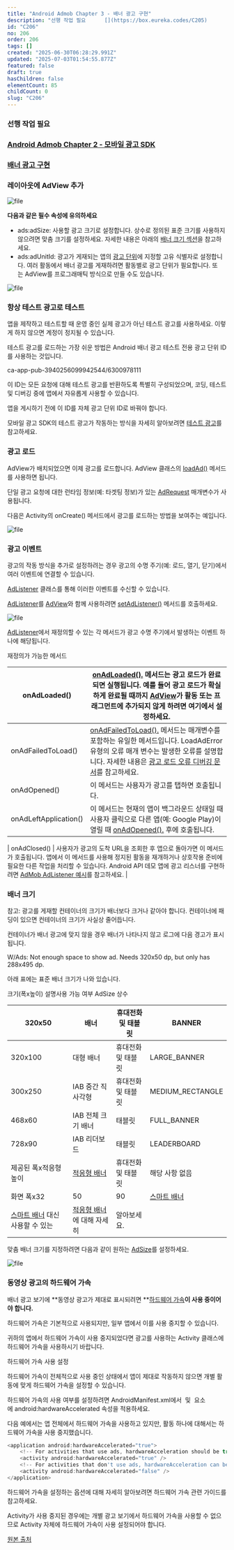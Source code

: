 ```yaml
---
title: "Android Admob Chapter 3 - 배너 광고 구현"
description: "선행 작업 필요      [](https://box.eureka.codes/C205)      [Android Admob Chapter 2 - 모바일 광고 SDK](https://box.eureka.codes/C205)            [배너 광고 구현](h..."
id: "C206"
no: 206
order: 206
tags: []
created: "2025-06-30T06:28:29.991Z"
updated: "2025-07-03T01:54:55.877Z"
featured: false
draft: true
hasChildren: false
elementCount: 85
childCount: 0
slug: "C206"
---
```


### 선행 작업 필요

### [](https://box.eureka.codes/C205)

### [Android Admob Chapter 2 - 모바일 광고 SDK](https://box.eureka.codes/C205)

### 

### [배너 광고 구현](https://developers.google.com/admob/android/banner?hl=ko)



### 레이아웃에 AdView 추가

![file](/images/9bb384395df86a82f5bf8f2d0d76a657.jpg)



**다음과 같은 필수 속성에 유의하세요**

- ads:adSize: 사용할 광고 크기로 설정합니다. 
 상수로 정의된 표준 크기를 사용하지 않으려면 맞춤 크기를 설정하세요. 
 자세한 내용은 아래의 [배너 크기 섹션](https://developers.google.com/admob/android/banner?hl=ko#banner_sizes)을 참고하세요.
- ads:adUnitId: 광고가 게재되는 앱의 [광고 단위](https://support.google.com/admob/answer/7356431?hl=ko)에 지정할 고유 식별자로 설정합니다. 
 여러 활동에서 배너 광고를 게재하려면 활동별로 광고 단위가 필요합니다.
또는 AdView를 프로그래매틱 방식으로 만들 수도 있습니다.



![file](/images/b123622883892d6effe895203a862cc8.jpg)



### 항상 테스트 광고로 테스트



앱을 제작하고 테스트할 때 운영 중인 실제 광고가 아닌 테스트 광고를 사용하세요. 이렇게 하지 않으면 계정이 정지될 수 있습니다.

테스트 광고를 로드하는 가장 쉬운 방법은 Android 배너 광고 테스트 전용 광고 단위 ID를 사용하는 것입니다.

ca-app-pub-3940256099942544/6300978111

이 ID는 모든 요청에 대해 테스트 광고를 반환하도록 특별히 구성되었으며, 코딩, 테스트 및 디버깅 중에 앱에서 자유롭게 사용할 수 있습니다. 

앱을 게시하기 전에 이 ID를 자체 광고 단위 ID로 바꿔야 합니다.

모바일 광고 SDK의 테스트 광고가 작동하는 방식을 자세히 알아보려면 [테스트 광고](https://developers.google.com/admob/android/test-ads?hl=ko)를 참고하세요.



### 광고 로드



AdView가 배치되었으면 이제 광고를 로드합니다. AdView 클래스의 [loadAd()](https://developers.google.com/android/reference/com/google/android/gms/ads/AdView?hl=ko#loadAd(com.google.android.gms.ads.AdRequest)) 메서드를 사용하면 됩니다. 

단일 광고 요청에 대한 런타임 정보(예: 타겟팅 정보)가 있는 [AdRequest](https://developers.google.com/android/reference/com/google/android/gms/ads/AdRequest?hl=ko) 매개변수가 사용됩니다.

다음은 Activity의 onCreate() 메서드에서 광고를 로드하는 방법을 보여주는 예입니다.



![file](/images/eb5d1c97b912beaf202ea08a473a1d82.jpg)



### 광고 이벤트



광고의 작동 방식을 추가로 설정하려는 경우 광고의 수명 주기(예: 로드, 열기, 닫기)에서 여러 이벤트에 연결할 수 있습니다. 

[AdListener](https://developers.google.com/android/reference/com/google/android/gms/ads/AdListener?hl=ko) 클래스를 통해 이러한 이벤트를 수신할 수 있습니다.

[AdListener](https://developers.google.com/android/reference/com/google/android/gms/ads/AdListener?hl=ko)를 [AdView](https://developers.google.com/android/reference/com/google/android/gms/ads/AdView?hl=ko)와 함께 사용하려면 [setAdListener()](https://developers.google.com/android/reference/com/google/android/gms/ads/AdView?hl=ko#setAdListener(com.google.android.gms.ads.AdListener)) 메서드를 호출하세요.



![file](/images/61d011348bba83f5984b7fe7cb682226.jpg)

[AdListener](https://developers.google.com/android/reference/com/google/android/gms/ads/AdListener?hl=ko)에서 재정의할 수 있는 각 메서드가 광고 수명 주기에서 발생하는 이벤트 하나에 해당됩니다.



재정의가 가능한 메서드

| onAdLoaded() | [onAdLoaded().](https://developers.google.com/admob/android/reference/com/google/android/gms/ads/AdListener?hl=ko#onAdLoaded()) 메서드는 광고 로드가 완료되면 실행됩니다. 예를 들어 광고 로드가 확실하게 완료될 때까지 [AdView](https://developers.google.com/admob/android/reference/com/google/android/gms/ads/AdView?hl=ko)가 활동 또는 프래그먼트에 추가되지 않게 하려면 여기에서 설정하세요. |
| --- | --- |
| onAdFailedToLoad() | [onAdFailedToLoad().](https://developers.google.com/admob/android/reference/com/google/android/gms/ads/AdListener?hl=ko#public-void-onadfailedtoload-loadaderror-aderror) 메서드는 매개변수를 포함하는 유일한 메서드입니다. LoadAdError 유형의 오류 매개 변수는 발생한 오류를 설명합니다. 자세한 내용은 [광고 로드 오류 디버깅 문서](https://developers.google.com/admob/android/ad-load-errors?hl=ko)를 참고하세요. |
| onAdOpened() | 이 메서드는 사용자가 광고를 탭하면 호출됩니다. |
| onAdLeftApplication() | 이 메서드는 현재의 앱이 백그라운드 상태일 때 사용자 클릭으로 다른 앱(예: Google Play)이 열릴 때 [onAdOpened().](https://developers.google.com/admob/android/reference/com/google/android/gms/ads/AdListener?hl=ko#onAdOpened()) 후에 호출됩니다. |
| 
onAdClosed() | 사용자가 광고의 도착 URL을 조회한 후 앱으로 돌아가면 이 메서드가 호출됩니다. 앱에서 이 메서드를 사용해 정지된 활동을 재개하거나 상호작용 준비에 필요한 다른 작업을 처리할 수 있습니다.
Android API 데모 앱에 광고 리스너를 구현하려면 [AdMob AdListener 예시](https://github.com/googleads/googleads-mobile-android-examples/blob/master/java/advanced/APIDemo/app/src/main/java/com/google/android/gms/example/apidemo/AdMobAdListenerFragment.java)를 참고하세요. |



### 배너 크기



참고: 광고를 게재할 컨테이너의 크기가 배너보다 크거나 같아야 합니다. 컨테이너에 패딩이 있으면 컨테이너의 크기가 사실상 줄어듭니다. 

컨테이너가 배너 광고에 맞지 않을 경우 배너가 나타나지 않고 로그에 다음 경고가 표시됩니다.



W/Ads: Not enough space to show ad. Needs 320x50 dp, but only has 288x495 dp.

아래 표에는 표준 배너 크기가 나와 있습니다.



크기(폭x높이) 설명사용 가능 여부 AdSize 상수

| 320x50 | 배너 | 휴대전화 및 태블릿 | BANNER |
| --- | --- | --- | --- |
| 320x100 | 대형 배너 | 휴대전화 및 태블릿 | LARGE_BANNER |
| 300x250 | IAB 중간 직사각형 | 휴대전화 및 태블릿 | MEDIUM_RECTANGLE |
| 468x60 | IAB 전체 크기 배너 | 태블릿 | FULL_BANNER |
| 728x90 | IAB 리더보드 | 태블릿 | LEADERBOARD |
| 제공된 폭x적응형 높이 | [적응형 배너](https://developers.google.com/admob/android/banner?hl=ko) | 휴대전화 및 태블릿 | 해당 사항 없음 |
| 화면 폭x32|50|90 | [스마트 배너](https://developers.google.com/admob/android/banner/smart?hl=ko) | 휴대전화 및 태블릿 | SMART_BANNER |
| [스마트 배너](https://developers.google.com/admob/android/banner/smart?hl=ko) 대신 사용할 수 있는 | [적응형 배너](https://developers.google.com/admob/android/banner?hl=ko)에 대해 자세히 | 알아보세요. |  |

맞춤 배너 크기를 지정하려면 다음과 같이 원하는 [AdSize](https://developers.google.com/admob/android/reference/com/google/android/gms/ads/AdSize?hl=ko)를 설정하세요.

![file](/images/9f10762838af8fbf88355b4c954d8e0c.jpg)



### 동영상 광고의 하드웨어 가속



배너 광고 보기에 **동영상 광고가 제대로 표시되려면 **[하드웨어 가속](https://developer.android.com/guide/topics/graphics/hardware-accel?hl=ko)**이 사용 중이어야 합니다.**

하드웨어 가속은 기본적으로 사용되지만, 일부 앱에서 이를 사용 중지할 수 있습니다. 

귀하의 앱에서 하드웨어 가속이 사용 중지되었다면 광고를 사용하는 Activity 클래스에 하드웨어 가속을 사용하시기 바랍니다.

하드웨어 가속 사용 설정

하드웨어 가속이 전체적으로 사용 중인 상태에서 앱이 제대로 작동하지 않으면 개별 활동에 맞게 하드웨어 가속을 설정할 수 있습니다. 

하드웨어 가속의 사용 여부를 설정하려면 AndroidManifest.xml에서 [](https://developer.android.com/guide/topics/manifest/application-element?hl=ko) 및 [](https://developer.android.com/guide/topics/manifest/activity-element?hl=ko) 요소에 android:hardwareAccelerated 속성을 적용하세요. 

다음 예에서는 앱 전체에서 하드웨어 가속을 사용하고 있지만, 활동 하나에 대해서는 하드웨어 가속을 사용 중지했습니다.



```javascript
<application android:hardwareAccelerated="true">
    <!-- For activities that use ads, hardwareAcceleration should be true. -->
    <activity android:hardwareAccelerated="true" />
    <!-- For activities that don't use ads, hardwareAcceleration can be false. -->
    <activity android:hardwareAccelerated="false" />
</application>
```
하드웨어 가속을 설정하는 옵션에 대해 자세히 알아보려면 하드웨어 가속 관련 가이드를 참고하세요. 

Activity가 사용 중지된 경우에는 개별 광고 보기에서 하드웨어 가속을 사용할 수 없으므로 Activity 자체에 하드웨어 가속이 사용 설정되어야 합니다.



[원본 출처](https://smg7.tistory.com/4?category=971851)
